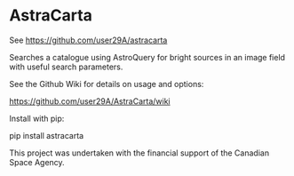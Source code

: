 # AstraCarta

See https://github.com/user29A/astracarta

Searches a catalogue using AstroQuery for bright sources in an image field with useful search parameters.

See the Github Wiki for details on usage and options:

https://github.com/user29A/AstraCarta/wiki

Install with pip:

pip install astracarta

This project was undertaken with the financial support of the Canadian Space Agency.